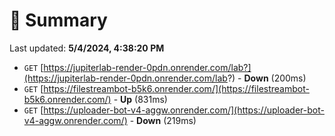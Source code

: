 # 📖 Summary
Last updated: **5/4/2024, 4:38:20 PM**

- `GET` [https://jupiterlab-render-0pdn.onrender.com/lab?](https://jupiterlab-render-0pdn.onrender.com/lab?) - **Down** (200ms)
- `GET` [https://filestreambot-b5k6.onrender.com/](https://filestreambot-b5k6.onrender.com/) - **Up** (831ms)
- `GET` [https://uploader-bot-v4-aggw.onrender.com/](https://uploader-bot-v4-aggw.onrender.com/) - **Down** (219ms)
